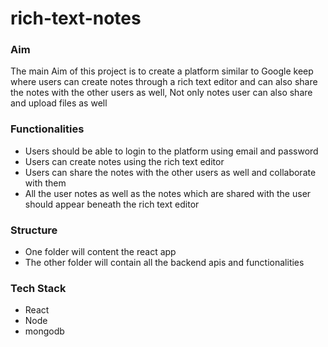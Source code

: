 # rich-text-notes

### Aim
The main Aim of this project is to create a platform similar to Google keep where users can create notes through a rich text editor and can also share the notes with the other users as well, Not only notes user can also share and upload files as well

### Functionalities
- Users should be able to login to the platform using email and password
- Users can create notes using the rich text editor
- Users can share the notes with the other users as well and collaborate with them
- All the user notes as well as the notes which are shared with the user should appear beneath the rich text editor

### Structure
- One folder will content the react app
- The other folder will contain all the backend apis and functionalities

### Tech Stack
- React
- Node
- mongodb
